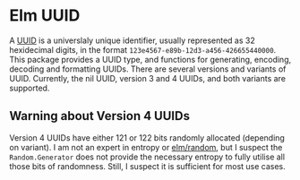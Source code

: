 # Elm UUID

A [UUID](https://en.wikipedia.org/wiki/Universally_unique_identifier) is a
universlaly unique identifier, usually represented as 32 hexidecimal digits, in
the format `123e4567-e89b-12d3-a456-426655440000`. This package provides a UUID
type, and functions for generating, encoding, decoding and formatting UUIDs.
There are several versions and variants of UUID. Currently, the nil UUID,
version 3 and 4 UUIDs, and both variants are supported.

## Warning about Version 4 UUIDs

Version 4 UUIDs have either 121 or 122 bits randomly allocated
(depending on variant). I am not an expert in entropy or
[elm/random](https://package.elm-lang.org/packages/elm/random/latest/), but I
suspect the `Random.Generator` does not provide the necessary entropy to fully
utilise all those bits of randomness. Still, I suspect it is sufficient for most
use cases.
